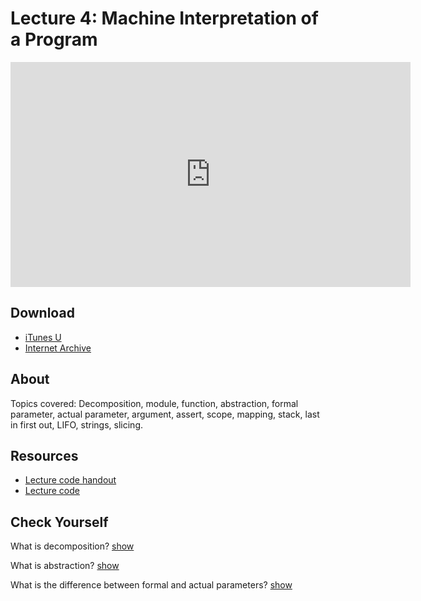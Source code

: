 # Lecture 4: Machine Interpretation of a Program

<iframe width="640" height="360" src="http://www.youtube.com/embed/Mx0uXIBD-yA?feature=player_detailpage" frameborder="0" allowfullscreen></iframe>

## Download

- [iTunes U](http://itunes.apple.com/us/itunes-u/lecture-4-machine-interpretation/id499270153?i=110101059)
- [Internet Archive](http://www.archive.org/download/MIT6.00SCS11/MIT6_00SCS11_lec04_300k.mp4)

## About

Topics covered: Decomposition, module, function, abstraction, formal parameter,
actual parameter, argument, assert, scope, mapping, stack, last in first out,
LIFO, strings, slicing.

## Resources

- [Lecture code handout](http://ocw.mit.edu/courses/electrical-engineering-and-computer-science/6-00sc-introduction-to-computer-science-and-programming-spring-2011/unit-1/lecture-4-machine-interpretation-of-a-program/MIT6_00SCS11_lec04.pdf)
- [Lecture code](http://ocw.mit.edu/courses/electrical-engineering-and-computer-science/6-00sc-introduction-to-computer-science-and-programming-spring-2011/unit-1/lecture-4-machine-interpretation-of-a-program/lec04.py)

<script>
function hide(id)
{
    document.getElementById(id).style.display = 'none';
}

function show(id)
{
    document.getElementById(id).style.display = 'block';
}
</script>


## Check Yourself

What is decomposition? <a href="#" onclick="show('answer-1'); return false;">show</a>

<div id="answer-1" style="display: none;">
Decomposition breaks a problem into self-contained, manageable parts
</div>

What is abstraction? <a href="#" onclick="show('answer-2'); return false;">show</a>

<div id="answer-2" style="display: none;">
Abstraction allows us to ignore the details of a piece of code, and use it as a black box - input x, get y.
</div>

What is the difference between formal and actual parameters? <a href="#" onclick="show('answer-3'); return false;">show</a>

<div id="answer-3" style="display: none;">
Formal parameter are the names of variables used inside a procedure; actual parameters (or arguments) are the values assigned to those names.
</div>
